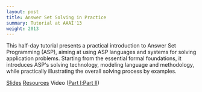 ```yaml
---
layout: post
title: Answer Set Solving in Practice
summary: Tutorial at AAAI'13
weight: 2013
---
```

This half-day tutorial presents a practical introduction to Answer Set Programming (ASP),
aiming at using ASP languages and systems for solving application problems.
Starting from the essential formal foundations,
it introduces ASP's solving technology, modeling language and methodology,
while practically illustrating the overall solving process by examples.

[Slides](http://www.cs.uni-potsdam.de/~torsten/aaai13tutorial/asp.pdf) 
[Resources](http://www.cs.uni-potsdam.de/~torsten/aaai13tutorial) 
Video ([Part I](http://techtalks.tv/talks/answer-set-solving-in-practice-part-1/58559/);[Part II](http://techtalks.tv/talks/answer-set-solving-in-practice-part-2/58560/))
